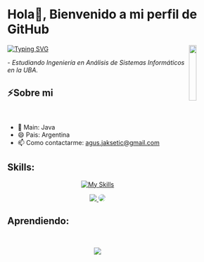 # Hola👋, Bienvenido a mi perfil de GitHub

<a href="https://git.io/typing-svg"><img src="https://readme-typing-svg.herokuapp.com?font=Fira+Code&duration=3000&pause=1000&color=8842F7&center=true&repeat=false&width=435&lines=Mi+nombre+es+Agustin+Jaksetic" alt="Typing SVG" /></a>
<sup>
  <img src="https://media.tenor.com/q-wX4gUsJjgAAAAi/league-of-legends-viktor.gif"  width="18%" align="right" />
</sup>

 <p>- <i>Estudiando Ingeniería en Análisis de Sistemas Informáticos en la UBA.</i></p>

## ⚡Sobre mi
</br>

- 🌱 Main: Java
- 😄 Pais: Argentina
- 📫 Como contactarme: agus.jaksetic@gmail.com
## Skills:

<p align="center">
  <a href="https://skillicons.dev">
    <img src="https://skillicons.dev/icons?i=java,py,mysql,git,css,js,html,idea&perline=4" alt="My Skills" />
  </a>
</p>

<div align="center"> 
<a href="https://www.instagram.com/agusspium/" target="_blank"><img src="https://img.shields.io/badge/-Instagram-%23E4405F?style=for-the-badge&logo=instagram&logoColor=white"</a>
<a href="www.linkedin.com/in/agustin-jaksetic-56907a24a" target="_blank"><img src="https://img.shields.io/badge/-LinkedIn-%230077B5?style=for-the-badge&logo=linkedin&logoColor=white" style="border-radius: 30px" target="_blank"></a> 
 </div>
 
## Aprendiendo:

</br>

<p align="center">
  <a href="https://skillicons.dev">
    <img src="https://skillicons.dev/icons?i=spring,react,docker,ts,dotnet" />
  </a>
</p>
